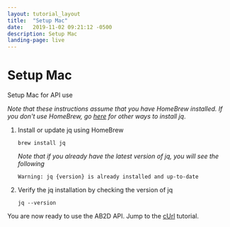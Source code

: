 ```yaml
---
layout: tutorial_layout
title:  "Setup Mac"
date:   2019-11-02 09:21:12 -0500 
description: Setup Mac
landing-page: live
---
```

# Setup Mac

Setup Mac for API use

<i>Note that these instructions assume that you have HomeBrew installed. If you don't use HomeBrew, go 
[here](https://stedolan.github.io/jq/download/) for other ways to install jq</i>.
1. Install or update jq using HomeBrew

    ```brew install jq```
    
    <i>Note that if you already have the latest version of jq, you will see the following</i>
    
    ```Warning: jq {version} is already installed and up-to-date```
    
1. Verify the jq installation by checking the version of jq

    ```jq --version```

You are now ready to use the AB2D API. Jump to the [cUrl](tutorial-curl.html) tutorial.
